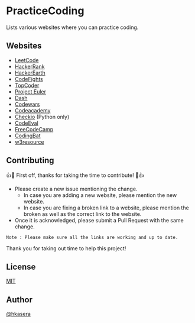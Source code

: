 # PracticeCoding
Lists various websites where you can practice coding.


## Websites
* [LeetCode](https://leetcode.com/)
* [HackerRank](https://www.hackerrank.com/)
* [HackerEarth](https://www.hackerearth.com/)
* [CodeFights](https://codefights.com/home)
* [TopCoder](https://www.topcoder.com/)
* [Project Euler](https://projecteuler.net/)
* [Dash](https://dash.generalassemb.ly/)
* [Codewars](http://www.codewars.com/)
* [Codeacademy](http://www.codecademy.com/)
* [Checkio](https://checkio.org/) (Python only)
* [CodeEval](https://www.codeeval.com/)
* [FreeCodeCamp](https://www.freecodecamp.com/)
* [CodingBat](http://codingbat.com/)
* [w3resource](http://www.w3resource.com/)


## Contributing

:+1::tada: First off, thanks for taking the time to contribute! :tada::+1:

* Please create a new issue mentioning the change. 
  * In case you are adding a new website, please mention the new website. 
  * In case you are fixing a broken link to a website, please mention the broken as well as the correct link to the website.
* Once it is acknowledged, please submit a Pull Request with the same change. 

`Note : Please make sure all the links are working and up to date.` 

Thank you for taking out time to help this project!

## License

[MIT](https://github.com/hkasera/practice-coding/blob/master/LICENSE.md)


## Author

[@hkasera](https://github.com/hkasera/)


